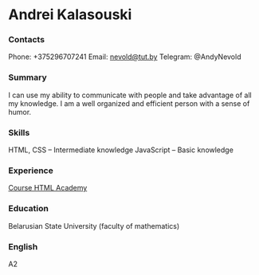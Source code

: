 # Andrei Kalasouski

### Contacts

Phone: +375296707241
Email: nevold@tut.by
Telegram: @AndyNevold

### Summary

I can use my ability to communicate with people and take advantage of all my knowledge. I am a well organized and efficient person with a sense of humor.

### Skills

HTML, CSS – Intermediate knowledge
JavaScript – Basic knowledge

### Experience

[Course HTML Academy](https://htmlacademy.ru/profile/nevold/achievements)

### Education

Belarusian State University (faculty of mathematics)

### English

A2
